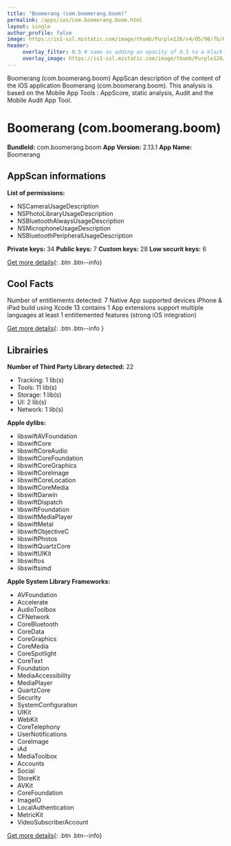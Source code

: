 ```yaml
---
title: "Boomerang (com.boomerang.boom)"
permalink: /apps/ios/com.boomerang.boom.html
layout: single
author_profile: false
image: https://is1-ssl.mzstatic.com/image/thumb/Purple126/v4/05/90/7b/05907b1a-14de-156a-e59e-611ea3a3b2f7/AppIcon-Main-0-0-1x_U007emarketing-0-0-0-7-0-0-sRGB-0-0-0-GLES2_U002c0-512MB-85-220-0-0.png/512x512bb.jpg
header: 
     overlay_filter: 0.5 # same as adding an opacity of 0.5 to a black background
     overlay_image: https://is1-ssl.mzstatic.com/image/thumb/Purple126/v4/05/90/7b/05907b1a-14de-156a-e59e-611ea3a3b2f7/AppIcon-Main-0-0-1x_U007emarketing-0-0-0-7-0-0-sRGB-0-0-0-GLES2_U002c0-512MB-85-220-0-0.png/512x512bb.jpg
---
```

Boomerang (com.boomerang.boom) AppScan description of the content of the iOS application Boomerang (com.boomerang.boom). This analysis is based on the Mobile App Tools : AppScore, static analysis, Audit and the Mobile Audit App Tool.

# Boomerang (com.boomerang.boom)

**BundleId:** com.boomerang.boom
**App Version:** 2.13.1
**App Name:** Boomerang


## AppScan informations 

**List of permissions:** 
- NSCameraUsageDescription
- NSPhotoLibraryUsageDescription
- NSBluetoothAlwaysUsageDescription
- NSMicrophoneUsageDescription
- NSBluetoothPeripheralUsageDescription
  
  
**Private keys:** 34
**Public keys:** 7
**Custom keys:** 28
**Low securit keys:** 6
  
[Get more details](/pricing.html){: .btn .btn--info}

## Cool Facts

Number of entitlements detected: 7
Native App
supported devices iPhone & iPad
build using Xcode 13
contains 1 App extensions
support multiple languages
at least 1 entitlemented features (strong iOS integration)
  
[Get more details](/pricing.html){: .btn .btn--info }

## Librairies 
**Number of Third Party Library detected:** 22
- Tracking: 1 lib(s)
- Tools: 11 lib(s)
- Storage: 1 lib(s)
- UI: 2 lib(s)
- Network: 1 lib(s)


**Apple dylibs:**
- libswiftAVFoundation
- libswiftCore
- libswiftCoreAudio
- libswiftCoreFoundation
- libswiftCoreGraphics
- libswiftCoreImage
- libswiftCoreLocation
- libswiftCoreMedia
- libswiftDarwin
- libswiftDispatch
- libswiftFoundation
- libswiftMediaPlayer
- libswiftMetal
- libswiftObjectiveC
- libswiftPhotos
- libswiftQuartzCore
- libswiftUIKit
- libswiftos
- libswiftsimd


**Apple System Library Frameworks:**
- AVFoundation
- Accelerate
- AudioToolbox
- CFNetwork
- CoreBluetooth
- CoreData
- CoreGraphics
- CoreMedia
- CoreSpotlight
- CoreText
- Foundation
- MediaAccessibility
- MediaPlayer
- QuartzCore
- Security
- SystemConfiguration
- UIKit
- WebKit
- CoreTelephony
- UserNotifications
- CoreImage
- iAd
- MediaToolbox
- Accounts
- Social
- StoreKit
- AVKit
- CoreFoundation
- ImageIO
- LocalAuthentication
- MetricKit
- VideoSubscriberAccount


  
[Get more details](/pricing.html){: .btn .btn--info}


